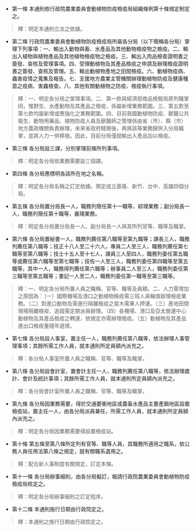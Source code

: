 * 第一條 本通則依行政院農業委員會動植物防疫檢疫局組織條例第十條規定制定之。

> 釋：明定本通則立法之依據。

* 第二條 行政院農業委員會動植物防疫檢疫局所屬各分局（以下簡稱各分局）掌理下列事項：一、輸出入動物與畜、水產品及其他動物檢疫物之檢疫。二、輸出入植物與植物產品及其他植物檢疫物之檢疫。三、輸出入肉品檢查證明書之簽發、查核及管理事項。四、受理動植物及其產品檢疫之申請及辦理檢疫證明書之簽發、查核及管理。五、輸出動植物產地之田間檢疫。六、動植物疫病、蟲害疫情之蒐集及報告。七、支援地方農業主管機關辦理動植物防疫及健康種苗之疫病、害蟲檢查。八、其他有關動植物之防疫、檢疫執行事項。

> 釋：一、明定各分局之掌理事項。二、第一款與經濟部商品檢驗局原列職掌同，惟野生、水產動物及其產品之檢疫，係屬新增業務範圍。三、第五款至第七款均屬新增或應強化之業務範圍。四、目前我國動植物防疫、獸醫公共衛生、動物用藥品、植物防疫人員及獸醫師之管理係由省（市）、縣（市）地方農政機關負責辦理，未來省政府精簡後，再將該等業務歸併入分局職掌，並將人力一併移撥。因此，目前分局僅就輸出入產品加以檢疫。

* 第三條 各分局設三課，分別掌理前條所列事項。

> 釋：明定各分局依業務需要設三個課。

* 第四條 各分局應標明各該所在地之名稱。

> 釋：明定各分局名稱之訂定依據。預定成立基隆、新竹、台中、高雄四個分局。

* 第五條 各分局置分局長一人，職務列簡任第十一職等，綜理業務；副分局長一人，職務列簡任第十職等，襄理業務。

> 釋：明定各分局置分局長一人、副分局長一人與其所列官等、職等及職掌。

* 第六條 各分局置秘書一人，職務列薦任第八職等至第九職等；課長三人，職務列薦任第八職等；技正十八人至二十六人，專員二人至三人，職務列薦任第七職等至第八職等；技士十五人至十七人，課員三人至四人，職務列委任第五職等或薦任第六職等至第七職等；技佐一人至三人，職務列委任第四職等至第五職等，其中一人，職務得列薦任第六職等；辦事員二人至三人，職務列委任第三職等至第五職等；書記一人至二人，職務列委任第一職等至第三職等。

> 釋：一、明定各分局所置人員之職稱、官等、職等及員額。二、人力需增加之原因為：（一）國際機場及港口之動植物檢疫需三班人員輪值辦理檢疫業務。（二）對進口動物及需進行隔離檢疫之苗木需專人押運。（三）產地田間現場隔離檢疫、追蹤需定期派員辦理。（四）各機場、港口及亞太營運中心動植物及其產品檢疫之轉運，依規定亦需辦理檢疫。（五）動植物及其產品進出口檢疫量隨年遞增。

* 第七條 各分局設人事室，置主任一人，職務列薦任第八職等，依法辦理人事管理事項；其餘所需工作人員，就本通則所定員額內派充之。

> 釋：各分局人事室所置人員之職稱、官等、職等及職掌。

* 第八條 各分局設會計室，置會計主任一人，職務列薦任第八職等，依法辦理歲計、會計及統計事項；其餘所需工作人員，就本通則所定員額內派充之。

> 釋：各分局會計室所置人員之職稱、官等、職等及職掌。

* 第九條 各分局因業務需要，得於交通要衝地區或農畜水產品主要產銷地區設置檢疫站，置主任一人，由各分局派員兼任，所需工作人員，就本通則所定員額內派充之。

> 釋：明定各分局因業務需要得設置檢疫站。

* 第十條 第五條至第八條所定列有官等、職等人員，其職務所適用之職系，依公務人員任用法第八條之規定，就有關職系選用之。

> 釋：配合新人事制度有關規定，訂定本條。

* 第十一條 各分局辦事細則，由各分局擬訂，報請行政院農業委員會動植物防疫檢疫局核定之。

> 釋：明定各分局辦事細則之訂定程序。

* 第十二條 本通則施行日期由行政院定之。

> 釋：本通則之施行日期由行政院定之。

